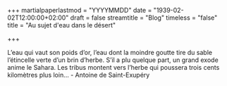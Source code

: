 +++
martialpaperlastmod = "YYYYMMDD"
date = "1939-02-02T12:00:00+02:00"
draft = false
streamtitle = "Blog"
timeless = "false"
title = "Au sujet d'eau dans le désert"

+++

L’eau qui vaut son poids d’or, l’eau dont la moindre goutte tire du sable l’étincelle verte d’un brin d’herbe. S’il a plu quelque part, un grand exode anime le Sahara. Les tribus montent vers l’herbe qui poussera trois cents kilomètres plus loin… - Antoine de Saint-Exupéry
